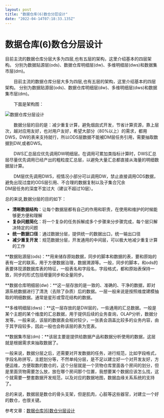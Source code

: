 ```yaml
---
layout: post
title: "数据仓库(6)数仓分层设计"
date: "2022-04-14T07:18:33.135Z"
---
```

数据仓库(6)数仓分层设计
=============

目前主流的数据仓库分层大多为四层,也有五层的架构，这里介绍基本的四层架构。 分别为数据贴源层(ods)、数据仓库明细层(dw)、多维明细层(dws)和数据集市层(dm)。

  目前主流的数据仓库分层大多为四层,也有五层的架构，这里介绍基本的四层架构。 分别为数据贴源层(ods)、数据仓库明细层(dw)、多维明细层(dws)和数据集市层(dm)。

  下面是架构图：

![数据仓库分层设计](https://img2022.cnblogs.com/blog/658970/202204/658970-20220414120058328-1228466958.png)

  数据分层的目的是：减少重复计算，避免烟囱式开发，节省计算资源，靠上层次，越对应用友好，也对用户友好，希望大部分（80%以上）的需求，都用DWS，DW的表来支持就行，所以ODS层数据不能被DM层任务引用，需要抽取数据到DW,或者DWS。

  DWS汇总层应优先调用DW明细层。在调用可累加类指标计算时，DWS汇总层尽量优先调用已经产出的粗粒度汇总层，以避免大量汇总都直接从海量的明细数据层计算。

  DM层优先调用DWS，视情况小部分可以调用DW，禁止直接调用ODS数据，避免出现过度的ODS层引用、不合理的数据复制以及子集合冗余  
DM层任务的深度不宜过大（建议不超过10层）。

总的来说,数据分层的目的如下：

*   **清晰数据结构**：让每个数据层都有自己的作用和职责，在使用和维护的时候能够更方便和理解
*   **复杂问题简化**：将一个复杂的任务拆解成多个步骤来分步骤完成，每个层只解决特定的问题
*   **统一数据口径**：通过数据分层，提供统一的数据出口，统一输出口径
*   **减少重复开发**：规范数据分层，开发通用的中间层，可以极大地减少重复计算的工作

**数据贴源层(ods)：**用来储存原始数据，同步的脚本和数据的表，要和原始的表有一定的联系，用于方便数据治理，数据溯源等。一般，同步的脚本，和ods的表要体现源数据库表的特征，一般表名和字段名，字段格式，都和原始表保持一致，同步的形式包括增量同步和全量同步。

**数据仓库明细层(dw)：**这一层存放的是一致的、准确的、干净的数据，即对源系统数据进行了清洗（去除了杂质）后的数据。一层一般来说是按照维度建模抽取的明细数据。通常是星形或雪花结构的数据。

**多维明细层(dws)：**这一层存放的是DW层的，一些通用的汇总数据。一般是某个主题的某个维度的汇总数据，用于提供后续的业务查询，OLAP分析，数据分发等。一般来说，该层的数据表会相对较少，一张表会涵盖比较多的业务内容，由于其字段较多，因此一般也会称该层的表为宽表。

**数据集市层(dm)：**该层主要是提供给数据产品和数据分析使用的数据，这层就是根据需求来抽取数据了。

一般来说，数据分层之后，还需要对开发数据的任务，进行规范，比如字段格式，字段名称拼写，主题划分等，不然单纯分层，是不足以建立好一个对开发友好，方便运维，方便取数的数仓的，这个分层就是一个货物仓库里面各个房间的划分，但是里面货物需要怎么放，放在哪个房间那个位置，我想要某个数据应该怎么找，这个就需要一整套数据开发规范，以及对应的数据地图，数据血缘关系系统的支持了。

总的来说，数据层是数仓的骨头支架，但是肌肉，心脏等这些器官，对建立一个好的数仓，也很关键。

参考文章：[数据仓库(6)数仓分层设计](https://zhuanlan.zhihu.com/p/454856887 "数据仓库(6)数仓分层设计")